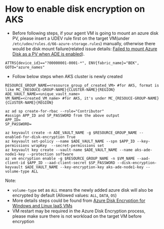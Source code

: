 # How to enable disk encryption on AKS
 - Before following steps, if your agent VM is going to mount an azure disk PV, please insert a UDEV rule first on the target VM(under `/etc/udev/rules.d/66-azure-storage.rules`) manually, otherwise there would be disk mount failure(related issue details: [Failed to mount Azure Disk as a PV when ADE is enabled](https://github.com/kubernetes/kubernetes/issues/66443)).
```
ATTRS{device_id}=="?00000001-0001-*", ENV{fabric_name}="BEK", GOTO="azure_names"
```
 
 - Follow below steps when AKS cluster is newly created
```
RESOURCE_GROUP_NAME=<resource_group_of_created_VM> #for AKS, format is like MC_{RESOUCE-GROUP-NAME}{CLUSTER-NAME}{REGION}
ADE_VAULT_NAME=<unique_vault_name>
VM_NAME=<created_VM_name> #for AKS, it's under MC_{RESOUCE-GROUP-NAME}{CLUSTER-NAME}{REGION}

az ad sp create-for-rbac --role="Contributor"
#assign APP_ID and SP_PASSWORD from the above output
APP_ID=
SP_PASSWORD=

az keyvault create -n ADE_VAULT_NAME -g $RESOURCE_GROUP_NAME --enabled-for-disk-encryption True
az keyvault set-policy --name $ADE_VAULT_NAME --spn $APP_ID --key-permissions wrapKey  --secret-permissions set
az keyvault key create --vault-name $ADE_VAULT_NAME --name aks-ade-node1-key --protection software
az vm encryption enable -g $RESOURCE_GROUP_NAME -n $VM_NAME --aad-client-id $APP_ID --aad-client-secret $SP_PASSWORD --disk-encryption-keyvault $ADE_VAULT_NAME --key-encryption-key aks-ade-node1-key --volume-type ALL
```
Note: 
 - `volume-type` set as `ALL` means the newly added azure disk will also be encrypted by default (Allowed values: `ALL`, `DATA`, `OS`)
 - More details steps could be found from [Azure Disk Encryption for Windows and Linux IaaS VMs](https://docs.microsoft.com/en-us/azure/security/azure-security-disk-encryption)
 - VM restart may be required in the Azure Disk Encryption process, please make sure there is not workload on the target VM before encryption

